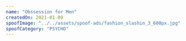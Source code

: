 ```yaml
---
name: "Obssession for Men"
createdOn: 2021-01-09
spoofImage: "../../assets/spoof-ads/fashion_slashin_3_600px.jpg"
spoofCategory: "PSYCHO"
---
```

